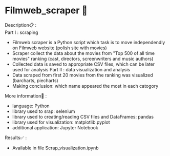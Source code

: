 # Filmweb_scraper :mag_right:
Description:clipboard: :<br />
Part I : scraping
- Filmweb scraper is a Python script which task is to move independendly on Filmweb website (polish site with movies)
- Scraper collect the data about the movies from "Top 500 of all time movies" ranking (cast, directors, screenwriters and music authors)
- Collected data is saved to appropriate CSV files, which can be later used for analysis
Part II : data visualization and analysis
- Data scraped from first 20 movies from the ranking was visualized (barcharts, piecharts)
- Making conclusion: which name appeared the most in each catogory

More information:memo: :
- language: Python
- library used to srap: selenium
- library used to creating/reading CSV files and DataFrames: pandas
- library used for visualization: matplotlib.pyplot
- additional application: Jupyter Notebook

Results:white_check_mark: : 
- Available in file Scrap_visualization.ipynb
